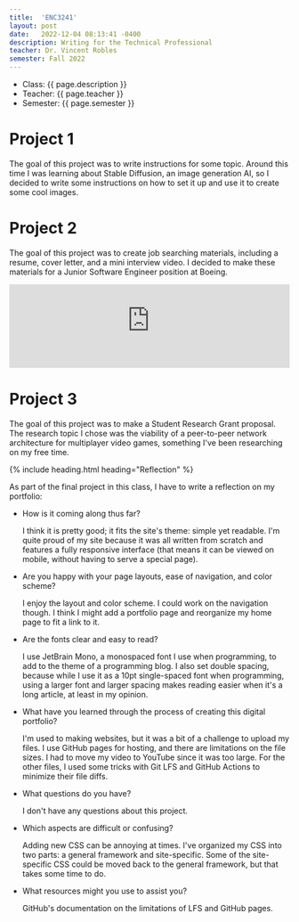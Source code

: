 ```yaml
---
title:  'ENC3241'
layout: post
date:   2022-12-04 08:13:41 -0400
description: Writing for the Technical Professional
teacher: Dr. Vincent Robles
semester: Fall 2022
---
```


- Class: {{ page.description }}
- Teacher: {{ page.teacher }}
- Semester: {{ page.semester }}

# Project 1

The goal of this project was to write instructions for some topic.
Around this time I was learning about Stable Diffusion, an image generation AI, so I decided to write some instructions on how to set it up and use it to create some cool images.

<object type="application/pdf" data="/assets/files/classes/enc3241/Project1-An_Introduction_to_Stable_Diffusion.pdf" style="width:100%;height:90vh;">
</object>

# Project 2

The goal of this project was to create job searching materials, including a resume, cover letter, and a mini interview video.
I decided to make these materials for a Junior Software Engineer position at Boeing.

<object type="application/pdf" data="/assets/files/classes/enc3241/Project2-Resume.pdf" style="width:100%;height:90vh;">
</object>

<object type="application/pdf" data="/assets/files/classes/enc3241/Project2-CoverLetter.pdf" style="width:100%;height:90vh;">
</object>

<z-frame>
    <iframe src="https://www.youtube-nocookie.com/embed/aW4W4mK4rDk" width="100%" title="YouTube video player" frameborder="0" allow="accelerometer; autoplay; clipboard-write; encrypted-media; gyroscope; picture-in-picture" allowfullscreen></iframe>
</z-frame>

# Project 3

The goal of this project was to make a Student Research Grant proposal.
The research topic I chose was the viability of a peer-to-peer network architecture for multiplayer video games, something I've been researching on my free time.

<object type="application/pdf" data="/assets/files/classes/enc3241/Project3-Proposal.pdf" style="width:100%;height:90vh;">
</object>

{% include heading.html heading="Reflection" %}

As part of the final project in this class, I have to write a reflection on my portfolio:

- How is it coming along thus far?
  
  I think it is pretty good; it fits the site's theme: simple yet readable.
  I'm quite proud of my site because it was all written from scratch and features a fully responsive interface (that means it can be viewed on mobile, without having to serve a special page).
- Are you happy with your page layouts, ease of navigation, and color scheme?
  
  I enjoy the layout and color scheme. I could work on the navigation though.
  I think I might add a portfolio page and reorganize my home page to fit a link to it.
- Are the fonts clear and easy to read?
  
  I use JetBrain Mono, a monospaced font I use when programming, to add to the theme of a programming blog.
  I also set double spacing, because while I use it as a 10pt single-spaced font when programming, using a larger font and larger spacing makes reading easier when it's a long article, at least in my opinion.
- What have you learned through the process of creating this digital portfolio?
  
  I'm used to making websites, but it was a bit of a challenge to upload my files. I use GitHub pages for hosting, and there are limitations on the file sizes.
  I had to move my video to YouTube since it was too large. For the other files, I used some tricks with Git LFS and GitHub Actions to minimize their file diffs.
- What questions do you have?
  
  I don't have any questions about this project.
- Which aspects are difficult or confusing?
  
  Adding new CSS can be annoying at times. I've organized my CSS into two parts: a general framework and site-specific.
  Some of the site-specific CSS could be moved back to the general framework, but that takes some time to do.
- What resources might you use to assist you?
  
  GitHub's documentation on the limitations of LFS and GitHub pages.
